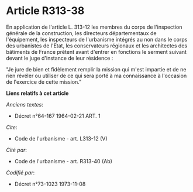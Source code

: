 # Article R313-38

En application de l'article L. 313-12 les membres du corps de l'inspection générale de la construction, les directeurs
départementaux de l'équipement, les inspecteurs de l'urbanisme intégrés au non dans le corps des urbanistes de l'Etat, les
conservateurs régionaux et les architectes des bâtiments de France prêtent avant d'entrer en fonctions le serment suivant
devant le juge d'instance de leur résidence :

"Je jure de bien et fidèlement remplir la mission qui m'est impartie et de ne rien révéler ou utiliser de ce qui sera porté à
ma connaissance à l'occasion de l'exercice de cette mission."

**Liens relatifs à cet article**

_Anciens textes_:

  - Décret n°64-167 1964-02-21 ART. 1

_Cite_:

  - Code de l'urbanisme - art. L313-12 (V)

_Cité par_:

  - Code de l'urbanisme - art. R313-40 (Ab)

_Codifié par_:

  - Décret n°73-1023 1973-11-08

